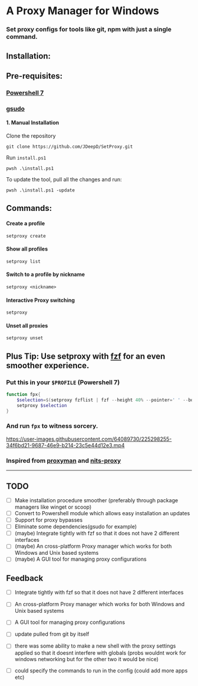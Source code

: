 # A Proxy Manager for Windows

### Set proxy configs for tools like git, npm with just a single command.

## Installation:

## Pre-requisites: 
### [Powershell 7](https://learn.microsoft.com/en-us/powershell/scripting/install/installing-powershell-on-windows?view=powershell-7.3)
### [gsudo](https://github.com/gerardog/gsudo)

#### 1. Manual Installation

Clone the repository
```
git clone https://github.com/JDeepD/SetProxy.git
```

Run `install.ps1`

```
pwsh .\install.ps1
```

To update the tool, pull all the changes and run: 

```
pwsh .\install.ps1 -update
```


## Commands:

#### Create a profile
```
setproxy create
```
#### Show all profiles 
```
setproxy list
```
#### Switch to a profile by nickname 
```
setproxy <nickname>
```
#### Interactive Proxy switching 
```
setproxy
```
#### Unset all proxies
```
setproxy unset
```

## Plus Tip: Use setproxy with [fzf](https://github.com/junegunn/fzf) for an even smoother experience.

### Put this in your `$PROFILE` (Powershell 7)

```ps1
function fpx{
    $selection=$(setproxy fzflist | fzf --height 40% --pointer=' ' --border --info=inline --prompt='▶ ' --color=fg+:#FFFFFF,bg+:#FF0000,gutter:-1 --exact) -split '\s+' | Select-Object -First 1;
    setproxy $selection
}
```

### And run `fpx` to witness sorcery.

https://user-images.githubusercontent.com/64089730/225298255-34f6bd21-9687-46e9-b214-23c5e44d12e3.mp4

### Inspired from [proxyman](https://github.com/himanshub16/ProxyMan) and [nits-proxy](https://github.com/resyfer/nits_proxy)

---

## TODO
- [ ] Make installation procedure smoother (preferably through package managers like winget or scoop)
- [ ] Convert to Powershell module which allows easy installation an updates
- [ ] Support for proxy bypasses
- [ ] Eliminate some dependencies(gsudo for example)
- [ ] (maybe) Integrate tightly with fzf so that it does not have 2 different interfaces
- [ ] (maybe) An cross-platform Proxy manager which works for both Windows and Unix based systems
- [ ] (maybe) A GUI tool for managing proxy configurations

## Feedback
- [ ] Integrate tightly with fzf so that it does not have 2 different interfaces
- [ ] An cross-platform Proxy manager which works for both Windows and Unix based systems
- [ ] A GUI tool for managing proxy configurations
- [ ] update pulled from git by itself
- [ ] there was some ability to make a new shell with the proxy settings applied so that it doesnt interfere with globals (probs wouldnt work for windows networking but for the other two it would be nice)
- [ ] could specify the commands to run in the config (could add more apps etc)


